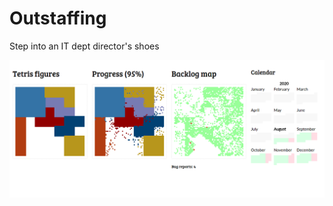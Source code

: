 # Outstaffing

Step into an IT dept director's shoes

![screenshot](https://raw.githubusercontent.com/besuhoff/outstaffing/master/readme.png)
